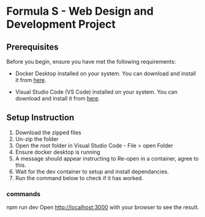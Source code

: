 # Formula S - Web Design and Development Project

## Prerequisites

Before you begin, ensure you have met the following requirements:

- Docker Desktop installed on your system. You can download and install it from [here](https://www.docker.com/products/docker-desktop).

- Visual Studio Code (VS Code) installed on your system. You can download and install it from [here](https://code.visualstudio.com/).


## Setup Instruction 
1. Download the zipped files
2. Un-zip the folder
3. Open the root folder in Visual Studio Code - File > open Folder
5. Ensure docker desktop is running
4. A message should appear instructing to Re-open in a container, agree to this.
5. Wait for the dev container to setup and install dependancies. 
6. Run the command below to check if it has worked.


### commands 
npm run dev
Open [http://localhost:3000](http://localhost:3000) with your browser to see the result.
